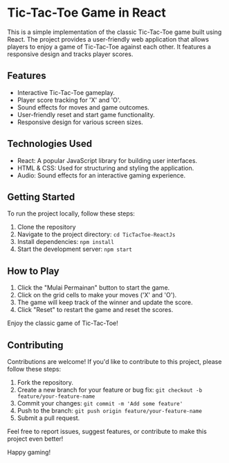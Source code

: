 # Tic-Tac-Toe Game in React

This is a simple implementation of the classic Tic-Tac-Toe game built using React. The project provides a user-friendly web application that allows players to enjoy a game of Tic-Tac-Toe against each other. It features a responsive design and tracks player scores.

## Features

- Interactive Tic-Tac-Toe gameplay.
- Player score tracking for 'X' and 'O'.
- Sound effects for moves and game outcomes.
- User-friendly reset and start game functionality.
- Responsive design for various screen sizes.

## Technologies Used

- React: A popular JavaScript library for building user interfaces.
- HTML & CSS: Used for structuring and styling the application.
- Audio: Sound effects for an interactive gaming experience.

## Getting Started

To run the project locally, follow these steps:

1. Clone the repository
2. Navigate to the project directory: `cd TicTacToe-ReactJs`
3. Install dependencies: `npm install`
4. Start the development server: `npm start`

## How to Play

1. Click the "Mulai Permainan" button to start the game.
2. Click on the grid cells to make your moves ('X' and 'O').
3. The game will keep track of the winner and update the score.
4. Click "Reset" to restart the game and reset the scores.

Enjoy the classic game of Tic-Tac-Toe!

## Contributing

Contributions are welcome! If you'd like to contribute to this project, please follow these steps:

1. Fork the repository.
2. Create a new branch for your feature or bug fix: `git checkout -b feature/your-feature-name`
3. Commit your changes: `git commit -m 'Add some feature'`
4. Push to the branch: `git push origin feature/your-feature-name`
5. Submit a pull request.

Feel free to report issues, suggest features, or contribute to make this project even better!

Happy gaming!
